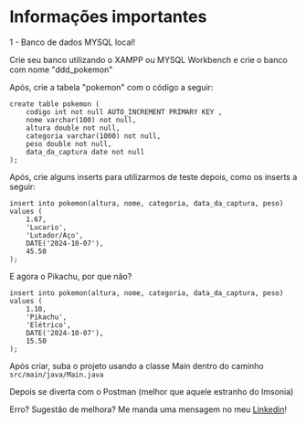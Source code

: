 # Informações importantes

1 - Banco de dados MYSQL local!

Crie seu banco utilizando o XAMPP ou MYSQL Workbench 
e crie o banco com nome "ddd_pokemon"

Após, crie a tabela "pokemon" com o código a seguir:
```mysql
create table pokemon (
    codigo int not null AUTO_INCREMENT PRIMARY KEY ,
    nome varchar(100) not null,
    altura double not null,
    categoria varchar(1000) not null, 
    peso double not null, 
    data_da_captura date not null
);
```
Após, crie alguns inserts para utilizarmos de teste depois, como os inserts a seguir:
```mysql
insert into pokemon(altura, nome, categoria, data_da_captura, peso) values (
    1.67, 
    'Lucario',
    'Lutador/Aço',
    DATE('2024-10-07'),
    45.50
);
```
E agora o Pikachu, por que não?
```mysql
insert into pokemon(altura, nome, categoria, data_da_captura, peso) values (
    1.10, 
    'Pikachu',
    'Elétrico',
    DATE('2024-10-07'),
    15.50
);
```

Após criar, suba o projeto usando a classe Main dentro do caminho `src/main/java/Main.java`

Depois se diverta com o Postman (melhor que aquele estranho do Imsonia)

Erro? Sugestão de melhora? Me manda uma mensagem no meu [Linkedin](https://linkedin.com/in/gustavodiasdsc)!